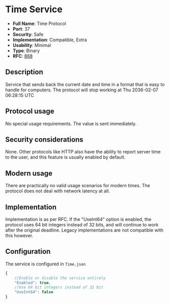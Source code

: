 # Time Service

- **Full Name**: Time Protocol
- **Port**: 37
- **Security**: Safe
- **Implementation**: Compatible, Extra
- **Usability**: Minimal
- **Type**: Binary
- **RFC**: [868](https://www.rfc-editor.org/rfc/rfc868)

## Description

Service that sends back the current date and time in a format that is easy to handle for computers.
The protocol will stop working at Thu 2036-02-07 06:28:15 UTC

## Protocol usage

No special usage requirements. The value is sent immediately.

## Security considerations

None. Other protocols like HTTP also have the ability to report server time to the user, and this feature is usually enabled by default.

## Modern usage

There are practically no valid usage scenarios for modern times. The protocol does not deal with network latency at all.

## Implementation

Implementation is as per RFC.
If the "UseInt64" option is enabled, the protocol uses 64 bit integers instead of 32 bits, and will continue to work after the original deadline. Legacy implementations are not compatible with this however.

## Configuration

The service is configured in `Time.json`

```js
{
	//Enable or disable the service entirely
	"Enabled": true,
	//Use 64 bit integers instead of 32 bit
	"UseInt64": false
}
```
